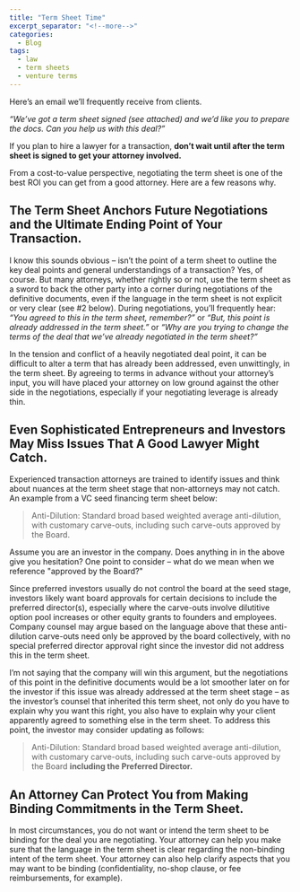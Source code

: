 ```yaml
---
title: "Term Sheet Time"
excerpt_separator: "<!--more-->"
categories:
  - Blog
tags:
  - law
  - term sheets
  - venture terms
---
```


Here’s an email we’ll frequently receive from clients. 

<i>“We’ve got a term sheet signed (see attached) and we’d like you to prepare the docs. Can you help us with this deal?”</i>

If you plan to hire a lawyer for a transaction, **don’t wait until after the term sheet is signed to get your attorney involved.** 

From a cost-to-value perspective, negotiating the term sheet is one of the best ROI you can get from a good attorney. Here are a few reasons why.  

## The Term Sheet Anchors Future Negotiations and the Ultimate Ending Point of Your Transaction.

I know this sounds obvious – isn’t the point of a term sheet to outline the key deal points and general understandings of a transaction? Yes, of course. But many attorneys, whether rightly so or not, use the term sheet as a sword to back the other party into a corner during negotiations of the definitive documents, even if the language in the term sheet is not explicit or very clear (see #2 below). During negotiations, you’ll frequently hear: <i>“You agreed to this in the term sheet, remember?”</i> or <i>“But, this point is already addressed in the term sheet.”</i> or <i>“Why are you trying to change the terms of the deal that we’ve already negotiated in the term sheet?”</i>

In the tension and conflict of a heavily negotiated deal point, it can be difficult to alter a term that has already been addressed, even unwittingly, in the term sheet. By agreeing to terms in advance without your attorney’s input, you will have placed your attorney on low ground against the other side in the negotiations, especially if your negotiating leverage is already thin. 

## Even Sophisticated Entrepreneurs and Investors May Miss Issues That A Good Lawyer Might Catch. 

Experienced transaction attorneys are trained to identify issues and think about nuances at the term sheet stage that non-attorneys may not catch. An example from a VC seed financing term sheet below:

>Anti-Dilution: Standard broad based weighted average anti-dilution, with customary carve-outs, including such carve-outs approved by the Board.

Assume you are an investor in the company. Does anything in in the above give you hesitation? One point to consider – what do we mean when we reference "approved by the Board?" 

Since preferred investors usually do not control the board at the seed stage, investors likely want board approvals for certain decisions to include the preferred director(s), especially where the carve-outs involve dilutitive option pool increases or other equity grants to founders and employees. Company counsel may argue based on the language above that these anti-dilution carve-outs need only be approved by the board collectively, with no special preferred director approval right since the investor did not address this in the term sheet. 

I’m not saying that the company will win this argument, but the negotiations of this point in the definitive documents would be a lot smoother later on for the investor if this issue was already addressed at the term sheet stage – as the investor’s counsel that inherited this term sheet, not only do you have to explain why you want this right, you also have to explain why your client apparently agreed to something else in the term sheet. To address this point, the investor may consider updating as follows:

>Anti-Dilution: Standard broad based weighted average anti-dilution, with customary carve-outs, including such carve-outs approved by the Board **including the Preferred Director.**

## An Attorney Can Protect You from Making Binding Commitments in the Term Sheet.

In most circumstances, you do not want or intend the term sheet to be binding for the deal you are negotiating. Your attorney can help you make sure that the language in the term sheet is clear regarding the non-binding intent of the term sheet. Your attorney can also help clarify aspects that you may want to be binding (confidentiality, no-shop clause, or fee reimbursements, for example).  


